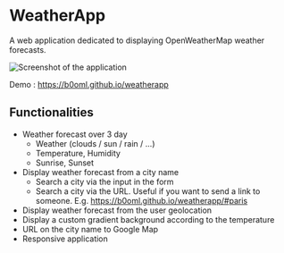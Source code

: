 # WeatherApp

A web application dedicated to displaying OpenWeatherMap weather forecasts.

![Screenshot of the application](https://preview.ibb.co/jzGA5H/Screenshot_from_2018_03_21_20_06_52.png)

Demo : https://b0oml.github.io/weatherapp

## Functionalities

- Weather forecast over 3 day
    - Weather (clouds / sun / rain / ...)
    - Temperature, Humidity
    - Sunrise, Sunset
- Display weather forecast from a city name
    - Search a city via the input in the form
    - Search a city via the URL. Useful if you want to send a link to someone. E.g. https://b0oml.github.io/weatherapp/#paris
- Display weather forecast from the user geolocation
- Display a custom gradient background according to the temperature
- URL on the city name to Google Map
- Responsive application
